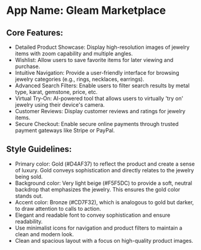# **App Name**: Gleam Marketplace

## Core Features:

- Detailed Product Showcase: Display high-resolution images of jewelry items with zoom capability and multiple angles.
- Wishlist: Allow users to save favorite items for later viewing and purchase.
- Intuitive Navigation: Provide a user-friendly interface for browsing jewelry categories (e.g., rings, necklaces, earrings).
- Advanced Search Filters: Enable users to filter search results by metal type, karat, gemstone, price, etc.
- Virtual Try-On: AI-powered tool that allows users to virtually 'try on' jewelry using their device's camera.
- Customer Reviews: Display customer reviews and ratings for jewelry items.
- Secure Checkout: Enable secure online payments through trusted payment gateways like Stripe or PayPal.

## Style Guidelines:

- Primary color: Gold (#D4AF37) to reflect the product and create a sense of luxury. Gold conveys sophistication and directly relates to the jewelry being sold.
- Background color: Very light beige (#F5F5DC) to provide a soft, neutral backdrop that emphasizes the jewelry. This ensures the gold color stands out.
- Accent color: Bronze (#CD7F32), which is analogous to gold but darker, to draw attention to calls to action.
- Elegant and readable font to convey sophistication and ensure readability.
- Use minimalist icons for navigation and product filters to maintain a clean and modern look.
- Clean and spacious layout with a focus on high-quality product images.